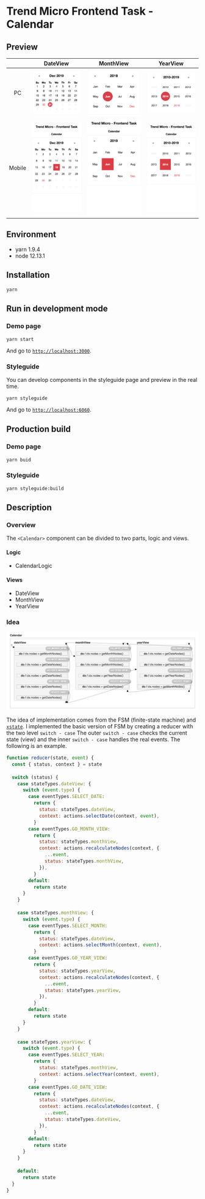 # Trend Micro Frontend Task - Calendar

## Preview

|        |                         DateView                         |                         MonthView                         |                         YearView                         |
| :----: | :------------------------------------------------------: | :-------------------------------------------------------: | :------------------------------------------------------: |
|   PC   |    ![](./docs/images/calendar_preview_date_view.png)     |    ![](./docs/images/calendar_preview_month_view.png)     |    ![](./docs/images/calendar_preview_year_view.png)     |
| Mobile | ![](./docs/images/calendar_preview_date_view_mobile.png) | ![](./docs/images/calendar_preview_month_view_mobile.png) | ![](./docs/images/calendar_preview_year_view_mobile.png) |

## Environment

- yarn 1.9.4
- node 12.13.1

## Installation

```
yarn
```

## Run in development mode

### Demo page

```
yarn start
```

And go to [`http://localhost:3000`](http://localhost:3000).

### Styleguide

You can develop components in the styleguide page and preview in the real time.

```
yarn styleguide
```

And go to [`http://localhost:6060`](http://localhost:6060).

## Production build

### Demo page

```
yarn buid
```

### Styleguide

```
yarn styleguide:build
```

## Description

### Overview

The `<Calendar>` component can be divided to two parts, logic and views.

#### Logic

- CalendarLogic

#### Views

- DateView
- MonthView
- YearView

### Idea

![](./docs/images/Calendar_FSM.png)

The idea of implementation comes from the FSM (finite-state machine) and [`xstate`](https://xstate.js.org/). I implemented the basic version of FSM by creating a reducer with the two level `switch - case` The outer `switch - case` checks the current state (view) and the inner `switch - case` handles the real events. The following is an example.

```js
function reducer(state, event) {
  const { status, context } = state

  switch (status) {
    case stateTypes.dateView: {
      switch (event.type) {
        case eventTypes.SELECT_DATE:
          return {
            status: stateTypes.dateView,
            context: actions.selectDate(context, event),
          }
        case eventTypes.GO_MONTH_VIEW:
          return {
            status: stateTypes.monthView,
            context: actions.recalculateNodes(context, {
              ...event,
              status: stateTypes.monthView,
            }),
          }
        default:
          return state
      }
    }

    case stateTypes.monthView: {
      switch (event.type) {
        case eventTypes.SELECT_MONTH:
          return {
            status: stateTypes.dateView,
            context: actions.selectMonth(context, event),
          }
        case eventTypes.GO_YEAR_VIEW:
          return {
            status: stateTypes.yearView,
            context: actions.recalculateNodes(context, {
              ...event,
              status: stateTypes.yearView,
            }),
          }
        default:
          return state
      }
    }

    case stateTypes.yearView: {
      switch (event.type) {
        case eventTypes.SELECT_YEAR:
          return {
            status: stateTypes.monthView,
            context: actions.selectYear(context, event),
          }
        case eventTypes.GO_DATE_VIEW:
          return {
            status: stateTypes.dateView,
            context: actions.recalculateNodes(context, {
              ...event,
              status: stateTypes.dateView,
            }),
          }
        default:
          return state
      }
    }

    default:
      return state
  }
}
```
